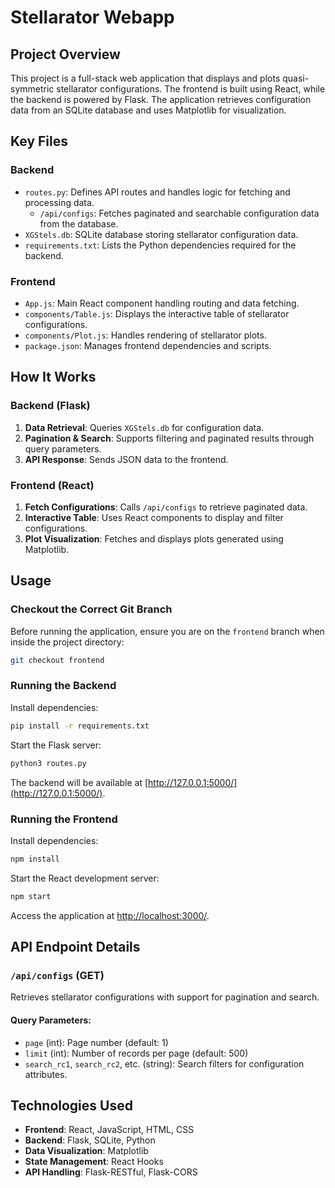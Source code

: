# Stellarator Webapp

## Project Overview

This project is a full-stack web application that displays and plots quasi-symmetric stellarator configurations. The frontend is built using React, while the backend is powered by Flask. The application retrieves configuration data from an SQLite database and uses Matplotlib for visualization.

## Key Files

### Backend

- `routes.py`: Defines API routes and handles logic for fetching and processing data.
  - `/api/configs`: Fetches paginated and searchable configuration data from the database.
- `XGStels.db`: SQLite database storing stellarator configuration data.
- `requirements.txt`: Lists the Python dependencies required for the backend.

### Frontend

- `App.js`: Main React component handling routing and data fetching.
- `components/Table.js`: Displays the interactive table of stellarator configurations.
- `components/Plot.js`: Handles rendering of stellarator plots.
- `package.json`: Manages frontend dependencies and scripts.

## How It Works

### Backend (Flask)

1. **Data Retrieval**: Queries `XGStels.db` for configuration data.
2. **Pagination & Search**: Supports filtering and paginated results through query parameters.
3. **API Response**: Sends JSON data to the frontend.

### Frontend (React)

1. **Fetch Configurations**: Calls `/api/configs` to retrieve paginated data.
2. **Interactive Table**: Uses React components to display and filter configurations.
3. **Plot Visualization**: Fetches and displays plots generated using Matplotlib.

## Usage

### Checkout the Correct Git Branch

Before running the application, ensure you are on the `frontend` branch when inside the project directory:

```sh
git checkout frontend
```

### Running the Backend

Install dependencies:

```sh
pip install -r requirements.txt
```

Start the Flask server:

```sh
python3 routes.py
```

The backend will be available at [http://127.0.0.1:5000/](http://127.0.0.1:5000/).

### Running the Frontend

Install dependencies:

```sh
npm install
```

Start the React development server:

```sh
npm start
```

Access the application at [http://localhost:3000/](http://localhost:3000/).

## API Endpoint Details

### `/api/configs` (GET)

Retrieves stellarator configurations with support for pagination and search.

#### Query Parameters:

- `page` (int): Page number (default: 1)
- `limit` (int): Number of records per page (default: 500)
- `search_rc1`, `search_rc2`, etc. (string): Search filters for configuration attributes.

## Technologies Used

- **Frontend**: React, JavaScript, HTML, CSS
- **Backend**: Flask, SQLite, Python
- **Data Visualization**: Matplotlib
- **State Management**: React Hooks
- **API Handling**: Flask-RESTful, Flask-CORS
```